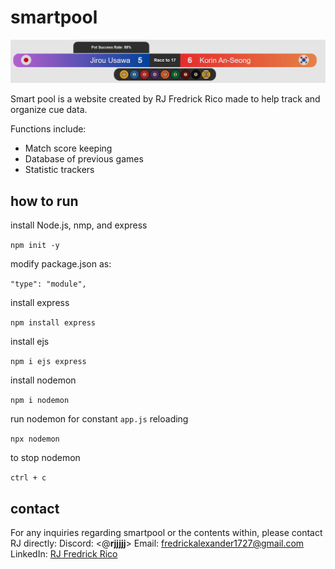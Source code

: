 # smartpool

![An example of the smartpool scorebug](https://github.com/RJRico17/smartpool/blob/main/view/img/hud.png)

Smart pool is a website created by RJ Fredrick Rico made to help track and organize cue data.

Functions include:
  - Match score keeping
  - Database of previous games
  - Statistic trackers

## how to run

install Node.js, nmp, and express

`npm init -y`

modify package.json as:

`"type": "module",`

install express

`npm install express`

install ejs

`npm i ejs express`

install nodemon 

`npm i nodemon`

run nodemon for constant `app.js` reloading

`npx nodemon`

to stop nodemon

`ctrl + c`

## contact 

For any inquiries regarding smartpool or the contents within, please contact RJ directly:
Discord: <@__rjjjjj__>
Email: <fredrickalexander1727@gmail.com>
LinkedIn: [RJ Fredrick Rico](https://www.linkedin.com/in/rjfredrickrico/)
